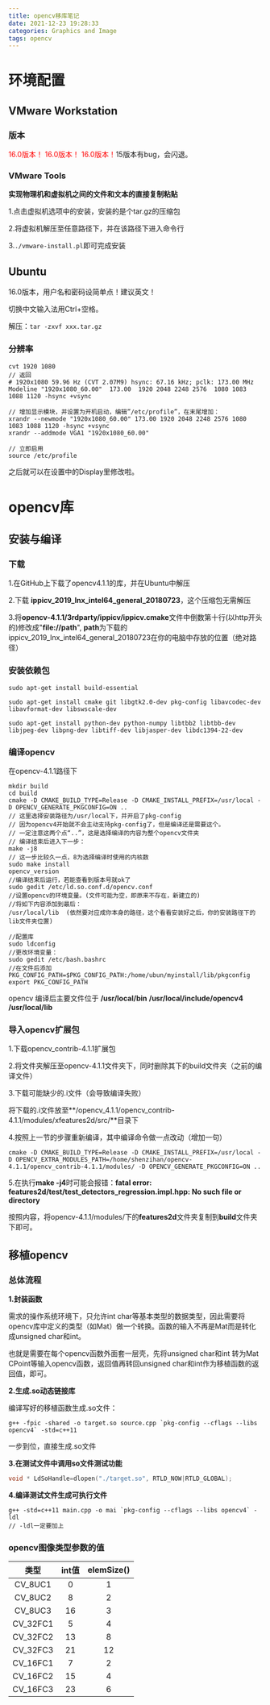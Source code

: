 ```yaml
---
title: opencv移库笔记
date: 2021-12-23 19:28:33
categories: Graphics and Image
tags: opencv
---
```


# 环境配置

## VMware Workstation

### 版本

<font color="red"> 16.0版本！ 16.0版本！ 16.0版本！</font>15版本有bug，会闪退。

### VMware Tools

**实现物理机和虚拟机之间的文件和文本的直接复制粘贴**

1.点击虚拟机选项中的安装，安装的是个tar.gz的压缩包

2.将虚拟机解压至任意路径下，并在该路径下进入命令行

3.`./vmware-install.pl`即可完成安装



## Ubuntu

16.0版本，用户名和密码设简单点！建议英文！

切换中文输入法用Ctrl+空格。

解压：`tar -zxvf xxx.tar.gz`

### 分辨率

```shell
cvt 1920 1080
// 返回
# 1920x1080 59.96 Hz (CVT 2.07M9) hsync: 67.16 kHz; pclk: 173.00 MHz
Modeline "1920x1080_60.00"  173.00  1920 2048 2248 2576  1080 1083 1088 1120 -hsync +vsync

// 增加显示模块，并设置为开机启动，编辑”/etc/profile”，在末尾增加：
xrandr --newmode "1920x1080_60.00" 173.00 1920 2048 2248 2576 1080 1083 1088 1120 -hsync +vsync
xrandr --addmode VGA1 "1920x1080_60.00"

// 立即启用
source /etc/profile
```

之后就可以在设置中的Display里修改啦。



# opencv库

## 安装与编译

### 下载

1.在GitHub上下载了opencv4.1.1的库，并在Ubuntu中解压

[opencv4]: https://github.com/opencv/opencv/releases/tag/4.1.1

2.下载 **ippicv_2019_lnx_intel64_general_20180723**，这个压缩包无需解压

3.将**opencv-4.1.1/3rdparty/ippicv/ippicv.cmake**文件中倒数第十行(以http开头的)修改成"**file://path**",  **path**为下载的ippicv_2019_lnx_intel64_general_20180723在你的电脑中存放的位置（绝对路径）

### 安装依赖包

```shell
sudo apt-get install build-essential

sudo apt-get install cmake git libgtk2.0-dev pkg-config libavcodec-dev libavformat-dev libswscale-dev

sudo apt-get install python-dev python-numpy libtbb2 libtbb-dev libjpeg-dev libpng-dev libtiff-dev libjasper-dev libdc1394-22-dev
```

### 编译opencv

在opencv-4.1.1路径下

```shell
mkdir build
cd build
cmake -D CMAKE_BUILD_TYPE=Release -D CMAKE_INSTALL_PREFIX=/usr/local -D OPENCV_GENERATE_PKGCONFIG=ON ..
// 这里选择安装路径为/usr/local下，并开启了pkg-config
// 因为opencv4开始就不会主动支持pkg-config了，但是编译还是需要这个。
// 一定注意这两个点“..”，这是选择编译的内容为整个opencv文件夹
// 编译结束后进入下一步：
make -j8
// 这一步比较久一点，8为选择编译时使用的内核数
sudo make install
opencv_version
//编译结束后运行，若能查看到版本号就ok了
sudo gedit /etc/ld.so.conf.d/opencv.conf
//设置opencv的环境变量。(文件可能为空，即原来不存在，新建立的)
//将如下内容添加到最后：
/usr/local/lib  (依然要对应成你本身的路径，这个看看安装好之后，你的安装路径下的lib文件夹位置)

//配置库
sudo ldconfig
//更改环境变量：
sudo gedit /etc/bash.bashrc
//在文件后添加
PKG_CONFIG_PATH=$PKG_CONFIG_PATH:/home/ubun/myinstall/lib/pkgconfig  
export PKG_CONFIG_PATH
```

opencv 编译后主要文件位于 **/usr/local/bin**    **/usr/local/include/opencv4**     **/usr/local/lib**



### 导入opencv扩展包

1.下载opencv_contrib-4.1.1扩展包

[opencv_contrib]: https://github.com/opencv/opencv_contrib/releases

2.将文件夹解压至opencv-4.1.1文件夹下，同时删除其下的build文件夹（之前的编译文件）

3.下载可能缺少的.i文件（会导致编译失败）

[补充.i文件]: https://github.com/Linfeng-Lee/OpenCV_boostdesc_vgg_file

将下载的.i文件放至**/opencv_4.1.1/opencv_contrib-4.1.1/modules/xfeatures2d/src/**目录下

4.按照上一节的步骤重新编译，其中编译命令做一点改动（增加一句）

```shell
cmake -D CMAKE_BUILD_TYPE=Release -D CMAKE_INSTALL_PREFIX=/usr/local -D OPENCV_EXTRA_MODULES_PATH=/home/shenzihan/opencv-4.1.1/opencv_contrib-4.1.1/modules/ -D OPENCV_GENERATE_PKGCONFIG=ON ..
```

5.在执行**make -j4**时可能会报错：**fatal error: features2d/test/test_detectors_regression.impl.hpp: No such file or directory**

按照内容，将opencv-4.1.1/modules/下的**features2d**文件夹复制到**build**文件夹下即可。



## 移植opencv

### 总体流程

**1.封装函数**

需求的操作系统环境下，只允许int char等基本类型的数据类型，因此需要将opencv库中定义的类型（如Mat）做一个转换。函数的输入不再是Mat而是转化成unsigned char和int。

也就是需要在每个opencv函数外面套一层壳，先将unsigned char和int 转为Mat CPoint等输入opencv函数，返回值再转回unsigned char和int作为移植函数的返回值，即可。

**2.生成.so动态链接库**

编译写好的移植函数生成.so文件：

```shell
g++ -fpic -shared -o target.so source.cpp `pkg-config --cflags --libs opencv4` -std=c++11
```

一步到位，直接生成.so文件

**3.在测试文件中调用so文件测试功能**

```C++
void * LdSoHandle=dlopen("./target.so", RTLD_NOW|RTLD_GLOBAL);
```

**4.编译测试文件生成可执行文件**

```shell
g++ -std=c++11 main.cpp -o mai `pkg-config --cflags --libs opencv4` -ldl
// -ldl一定要加上
```



### opencv图像类型参数的值

|   类型   | int值 | elemSize() |
| :------: | :---: | :--------: |
| CV_8UC1  |   0   |     1      |
| CV_8UC2  |   8   |     2      |
| CV_8UC3  |  16   |     3      |
| CV_32FC1 |   5   |     4      |
| CV_32FC2 |  13   |     8      |
| CV_32FC3 |  21   |     12     |
| CV_16FC1 |   7   |     2      |
| CV_16FC2 |  15   |     4      |
| CV_16FC3 |  23   |     6      |

